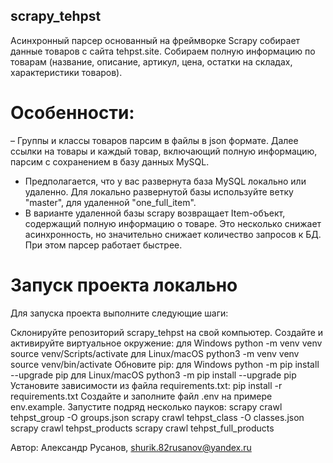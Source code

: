 ## scrapy_tehpst
Асинхронный парсер основанный на фреймворке Scrapy собирает данные товаров с сайта tehpst.site. Собираем полную информацию по товарам (название, описание, артикул, цена, остатки на складах, характеристики товаров).

# Особенности:
– Группы и классы товаров парсим в файлы в json формате. Далее ссылки на товары и каждый товар, включающий полную информацию, парсим с сохранением в базу данных MySQL.
- Предполагается, что у вас развернута база MySQL локально или удаленно. Для локально развернутой базы используйте ветку "master", для удаленной "one_full_item".
- В варианте удаленной базы scrapy возвращает Item-объект, содержащий полную информацию о товаре. Это несколько снижает асинхронность, но значительно снижает количество запросов к БД. При этом парсер работает быстрее.

# Запуск проекта локально
Для запуска проекта выполните следующие шаги:

Склонируйте репозиторий scrapy_tehpst на свой компьютер.
Создайте и активируйте виртуальное окружение:
для Windows
python -m venv venv
source venv/Scripts/activate
для Linux/macOS
python3 -m venv venv
source venv/bin/activate
Обновите pip:
для Windows
python -m pip install --upgrade pip
для Linux/macOS
python3 -m pip install --upgrade pip
Установите зависимости из файла requirements.txt:
pip install -r requirements.txt
Создайте и заполните файл .env на примере env.example.
Запустите подряд несколько пауков: 
scrapy crawl tehpst_group -O groups.json
scrapy crawl tehpst_class -O classes.json
scrapy crawl tehpst_products
scrapy crawl tehpst_full_products

Автор:
Александр Русанов, shurik.82rusanov@yandex.ru
